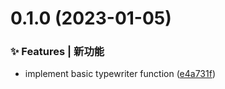 # 0.1.0 (2023-01-05)


### ✨ Features | 新功能

* implement basic typewriter function ([e4a731f](https://github.com/commit/e4a731f))



